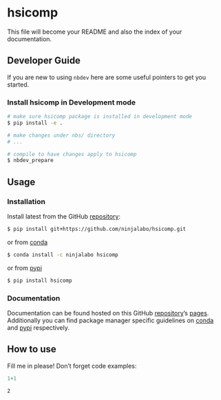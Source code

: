 # hsicomp


<!-- WARNING: THIS FILE WAS AUTOGENERATED! DO NOT EDIT! -->

This file will become your README and also the index of your
documentation.

## Developer Guide

If you are new to using `nbdev` here are some useful pointers to get you
started.

### Install hsicomp in Development mode

``` sh
# make sure hsicomp package is installed in development mode
$ pip install -e .

# make changes under nbs/ directory
# ...

# compile to have changes apply to hsicomp
$ nbdev_prepare
```

## Usage

### Installation

Install latest from the GitHub
[repository](https://github.com/ninjalabo/hsicomp):

``` sh
$ pip install git+https://github.com/ninjalabo/hsicomp.git
```

or from [conda](https://anaconda.org/ninjalabo/hsicomp)

``` sh
$ conda install -c ninjalabo hsicomp
```

or from [pypi](https://pypi.org/project/hsicomp/)

``` sh
$ pip install hsicomp
```

### Documentation

Documentation can be found hosted on this GitHub
[repository](https://github.com/ninjalabo/hsicomp)’s
[pages](https://ninjalabo.github.io/hsicomp/). Additionally you can find
package manager specific guidelines on
[conda](https://anaconda.org/ninjalabo/hsicomp) and
[pypi](https://pypi.org/project/hsicomp/) respectively.

## How to use

Fill me in please! Don’t forget code examples:

``` python
1+1
```

    2
